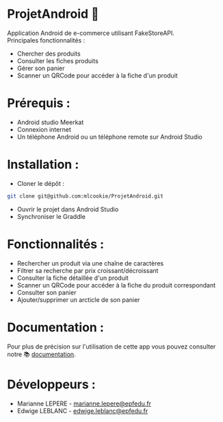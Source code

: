 # ProjetAndroid :iphone:


Application Android de e-commerce utilisant FakeStoreAPI.  
Principales fonctionnalités :
* Chercher des produits
* Consulter les fiches produits
* Gérer son panier
* Scanner un QRCode pour accéder à la fiche d'un produit

# Prérequis :
* Android studio Meerkat
* Connexion internet
* Un téléphone Android ou un téléphone remote sur Android Studio

# Installation :
* Cloner le dépôt :
```bash
git clone git@github.com:mlcookie/ProjetAndroid.git
```
* Ouvrir le projet dans Android Studio
* Synchroniser le Graddle

# Fonctionnalités :
* Rechercher un produit via une chaîne de caractères
* Filtrer sa recherche par prix croissant/décroissant
* Consulter la fiche détaillée d'un produit
* Scanner un QRCode pour accéder à la fiche du produit correspondant
* Consulter son panier
* Ajouter/supprimer un arcticle de son panier

# Documentation :
Pour plus de précision sur l'utilisation de cette app vous pouvez consulter notre :books: [documentation](https://github.com/mlcookie/ProjetAndroid#).

# Développeurs :
* Marianne LEPERE - marianne.lepere@epfedu.fr
* Edwige LEBLANC - edwige.leblanc@epfedu.fr
